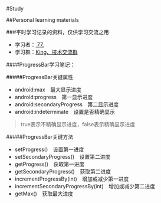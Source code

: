 #Study

##Personal learning materials

###平时学习记录的资料，仅供学习交流之用
* 学习者：[  77.](http://wpa.qq.com/msgrd?v=3&uin=951203598&site=qq&menu=yes "点击这里联系作者")<br>
* 学习群：[King、技术交流群](http://shang.qq.com/wpa/qunwpa?idkey=a1488cba8fc51aaa456a82105afafa34276957bd41337abcd0e593a098d9c56a "点击加群")<br>

####ProgressBar学习笔记：

#####ProgressBar关键属性
* android:max　最大显示进度
* android:progress　第一显示进度
* android:secondaryProgress　第二显示进度
* android:indeterminate　设置是否精确显示

>true表示不精确显示进度，false表示精确显示进度

#####ProgressBar关键方法
* setProgress()　设置第一进度
* setSecondaryProgress()　设置第二进度
* getProgress()　获取第一进度
* getSecondaryProgress()　获取第二进度
* incrementProgressBy(int)　增加或减少第一进度
* incrementSecondaryProgressBy(int)　增加或减少第二进度
* getMax()　获取最大进度